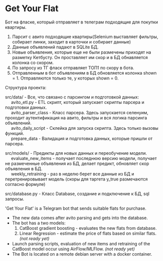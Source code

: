 # Get Your Flat

Бот на фласке, который отправляет в телеграм подходящие для покупки квартиры.
1. Парсит с авито подходящие квартиры(Selenium выставляет фильтры, собирает линки, заходит в карточки и собирает данные)
2. Данные объявлений падают в SQLite БД.
3. Новые объявления, которые еще не были размечены приходят на разметку Кетбусту. Он проставляет им скор и в БД обнавляется колонка со скором.
4. По запросу из ТГ фласк отправляет ТОП1 по скору в бота.
5. Отправленным в бот объявлениям в БД обновляется колонка shown = 1. Отправляются только те, у которых shown = 0.

Структура проекта:

src/data/ - Все, что связано с парсингом и подготовкой данных:
	<br>&nbsp;&nbsp;&nbsp;&nbsp; avito_etl.py - ETL скрипт, который запускает скрипты парсера и подготовки данных.
	<br>&nbsp;&nbsp;&nbsp;&nbsp; avito_parser_class - Класс парсера. Здесь запускается селенуим, проходит аутентификация на авито, фильтры и вся логика парсинга объявлений.
	<br>&nbsp;&nbsp;&nbsp;&nbsp; avito_daily_script - Склейка для запуска скрипта. Здесь только вызовы функций.
	<br>&nbsp;&nbsp;&nbsp;&nbsp; prepare_data - Валидация и подготовка данных, которые пришли от парсера.

src/models/ - Предикты для новых данных и переобучение модели.
	<br>&nbsp;&nbsp;&nbsp;&nbsp; evaluate_new_items - получает последнюю версию модели, получает не размеченные объявления из БД, делает предикт, обновляет скор объявления в БД.
	<br>&nbsp;&nbsp;&nbsp;&nbsp; weekly_retraining - раз в неделю берет все данные из БД и перетренировывает модель (скоры для таргета y_true размечаются согласно формуле)

src/database.py - Класс Database, создание и подключение к БД, sql запросы.







'Get Your Flat' is a Telegram bot that sends suitable flats for purchase.
- The new data comes after avito parsing and gets into the database.
- The bot has a two models:
	1. CatBoost gradient boosting - evaluates the new flats from database.
	2. Linear Regression - estimate the price of flats based on similar flats. <i>(not ready yet)</i>
- Launch parsing scripts, evaluation of new items and retraining of the CatBoost model occur using AirFlow/MLFlow. <i>(not ready yet)</i>
- The Bot is located on a remote debian server with a docker container.
